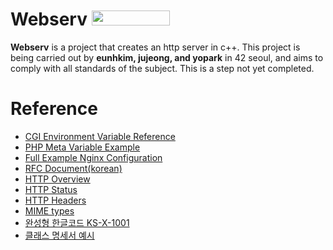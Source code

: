 # Webserv <img src="https://badgen.net/badge/not completed/0.1.0/CF566F" width="125" height="24">

**Webserv** is a project that creates an http server in c++. 
This project is being carried out by **eunhkim, jujeong, and yopark** in 42 seoul, 
and aims to comply with all standards of the subject. This is a step not yet completed.

# Reference
* [CGI Environment Variable Reference](https://www.whoishostingthis.com/compare/cgi-access/variables/)  
* [PHP Meta Variable Example](https://docstore.mik.ua/orelly/weblinux2/php/ch07_03.htm)
* [Full Example Nginx Configuration](https://www.nginx.com/resources/wiki/start/topics/examples/full/)
* [RFC Document(korean)](https://roka88.dev/105)
* [HTTP Overview](https://developer.mozilla.org/en-US/docs/Web/HTTP/Overview)
* [HTTP Status](https://developer.mozilla.org/ko/docs/Web/HTTP/Status)
* [HTTP Headers](https://developer.mozilla.org/en-US/docs/Web/HTTP/Headers)
* [MIME types](https://developer.mozilla.org/en-US/docs/Web/HTTP/Basics_of_HTTP/MIME_types/Common_types)
* [완성형 한글코드 KS-X-1001](https://namu.wiki/w/%EC%99%84%EC%84%B1%ED%98%95/%ED%95%9C%EA%B8%80%20%EB%AA%A9%EB%A1%9D/KS%20X%201001)
* [클래스 명세서 예시](http://www.prism.go.kr/homepage/researchCommon/downloadResearchAttachFile.do;jsessionid=0EB38EC246BA388A327E16D00FF8BE3C.node02?work_key=001&file_type=CPR&seq_no=014&pdf_conv_yn=N&research_id=1611000-201100244)
